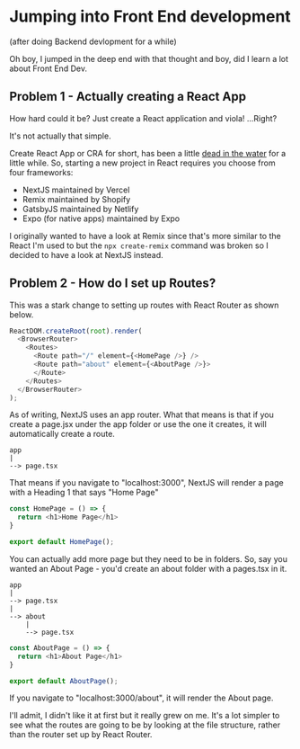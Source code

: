 # Jumping into Front End development 

(after doing Backend devlopment for a while)

Oh boy, I jumped in the deep end with that thought and boy, did I learn a lot about Front End Dev. 

## Problem 1 - Actually creating a React App

How hard could it be?  Just create a React application and viola! ...Right?

It's not actually that simple.

Create React App or CRA for short, has been a little [dead in the water](https://github.com/reactjs/react.dev/pull/5487#issuecomment-1409720741) for a little while. So, starting a new project in React requires you choose from four frameworks: 

* NextJS maintained by Vercel
* Remix maintained by Shopify
* GatsbyJS maintained by Netlify
* Expo (for native apps) maintained by Expo

I originally wanted to have a look at Remix since that's more similar to the React I'm used to but the `npx create-remix` command was broken so I decided to have a look at NextJS instead.

## Problem 2 - How do I set up Routes?

This was a stark change to setting up routes with React Router as shown below. 

```js
ReactDOM.createRoot(root).render(
  <BrowserRouter>
    <Routes>
      <Route path="/" element={<HomePage />} />
      <Route path="about" element={<AboutPage />}>
      </Route>
    </Routes>
  </BrowserRouter>
);
```

As of writing, NextJS uses an app router.  What that means is that if you create a page.jsx under the app folder or use the one it creates, it will automatically create a route.  

```
app
|
--> page.tsx
```

That means if you navigate to "localhost:3000", NextJS will render a page with a Heading 1 that says "Home Page"
```js
const HomePage = () => {
  return <h1>Home Page</h1>
}

export default HomePage();
```

You can actually add more page but they need to be in folders.  So, say you wanted an About Page - you'd create an about folder with a pages.tsx in it.

```
app
|
--> page.tsx
|
--> about
    |
    --> page.tsx
```

```js
const AboutPage = () => {
  return <h1>About Page</h1>
}

export default AboutPage();
```

If you navigate to "localhost:3000/about", it will render the About page.  

I'll admit, I didn't like it at first but it really grew on me.  It's a lot simpler to see what the routes are going to be by looking at the file structure, rather than the router set up by React Router.  